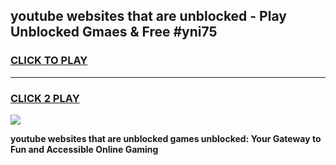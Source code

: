 
## youtube websites that are unblocked - Play Unblocked Gmaes & Free #yni75
<h3>
<a href="https://news.freeplayer.one?title=youtube_websites_that_are_unblocked&ref=26F">CLICK TO PLAY</a></h3>
<hr>

<h3>
<a href="https://news.freeplayer.one?title=youtube_websites_that_are_unblocked&ref=26F">CLICK 2 PLAY</a>
  
</h3>

<a href="https://news.freeplayer.one?title=youtube_websites_that_are_unblocked&ref=26F/"><img src="https://clearcache.store/games.png"></a>


**youtube websites that are unblocked games unblocked: Your Gateway to Fun and Accessible Online Gaming**
